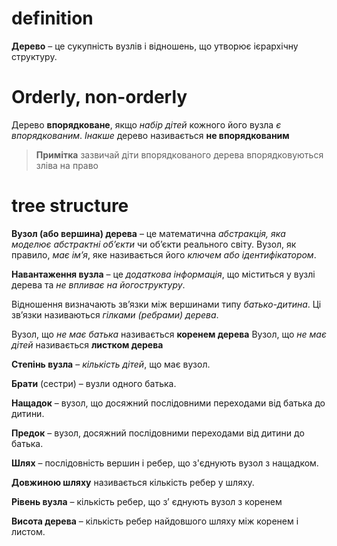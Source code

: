 
# definition
__Дерево__ – це сукупність вузлів і відношень, 
що утворює ієрархічну структуру.

# Orderly, non-orderly
Дерево __впорядковане__, якщо _набір дітей_ кожного його вузла _є впорядкованим_.
_Інакше_ дерево називається __не впорядкованим__
> **Примітка** зазвичай діти впорядкованого дерева впорядковуються зліва на право
# tree structure
__Вузол (або вершина) дерева__ – це
математична _абстракція, яка моделює
абстрактні об’єкти_ чи об’єкти реального
світу. Вузол, як правило, _має ім’я_, яке
називається його _ключем або
ідентифікатором_.

__Навантаження вузла__ – це _додаткова інформація_, що міститься у
вузлі дерева та _не впливає на йогоструктуру_.

Відношення визначають зв’язки між
вершинами типу _батько-дитина_.
Ці зв’язки називаються _гілками
(ребрами) дерева_.

Вузол, що _не має батька_ називається
__коренем дерева__
Вузол, що _не має дітей_ 
називається __листком дерева__

__Степінь вузла__ – _кількість дітей_, що має
вузол.

__Брати__ (сестри) – вузли одного батька.

__Нащадок__ – вузол, що досяжний
послідовними переходами від батька до
дитини.

__Предок__ – вузол, досяжний послідовними
переходами від дитини до батька.

__Шлях__ – послідовність вершин і ребер,
що з'єднують вузол з нащадком.

__Довжиною шляху__ називається кількість
ребер у шляху.

__Рівень вузла__ – кількість ребер, що з’
єднують вузол з коренем

__Висота дерева__ – кількість ребер
найдовшого шляху між коренем і
листом.


